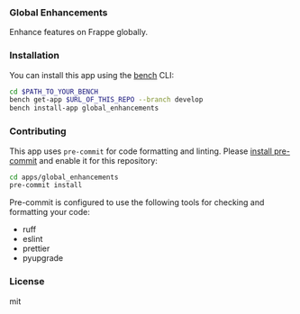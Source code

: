 ### Global Enhancements

Enhance features on Frappe globally.

### Installation

You can install this app using the [bench](https://github.com/frappe/bench) CLI:

```bash
cd $PATH_TO_YOUR_BENCH
bench get-app $URL_OF_THIS_REPO --branch develop
bench install-app global_enhancements
```

### Contributing

This app uses `pre-commit` for code formatting and linting. Please [install pre-commit](https://pre-commit.com/#installation) and enable it for this repository:

```bash
cd apps/global_enhancements
pre-commit install
```

Pre-commit is configured to use the following tools for checking and formatting your code:

- ruff
- eslint
- prettier
- pyupgrade

### License

mit
